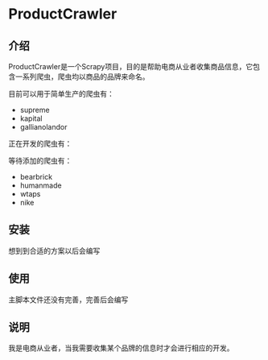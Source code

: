 # ProductCrawler
## 介绍
ProductCrawler是一个Scrapy项目，目的是帮助电商从业者收集商品信息，它包含一系列爬虫，爬虫均以商品的品牌来命名。

目前可以用于简单生产的爬虫有：
+ supreme  
+ kapital
+ gallianolandor

正在开发的爬虫有：

等待添加的爬虫有：
+ bearbrick
+ humanmade
+ wtaps
+ nike

## 安装
想到到合适的方案以后会编写

## 使用

主脚本文件还没有完善，完善后会编写


## 说明

我是电商从业者，当我需要收集某个品牌的信息时才会进行相应的开发。